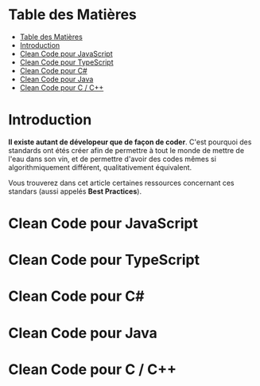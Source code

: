 # Table des Matières

- [Table des Matières](#table-des-matières)
- [Introduction](#introduction)
- [Clean Code pour JavaScript](#clean-code-pour-javascript)
- [Clean Code pour TypeScript](#clean-code-pour-typescript)
- [Clean Code pour C#](#clean-code-pour-c)
- [Clean Code pour Java](#clean-code-pour-java)
- [Clean Code pour C / C++](#clean-code-pour-c--c)

# Introduction

**Il existe autant de dévelopeur que de façon de coder**. C'est pourquoi des standards ont étés créer afin de permettre à tout le monde de mettre de l'eau dans son vin, et de permettre d'avoir des codes mêmes si algorithmiquement différent, qualitativement équivalent.

Vous trouverez dans cet article certaines ressources concernant ces standars (aussi appelés **Best Practices**).

# Clean Code pour JavaScript

# Clean Code pour TypeScript

# Clean Code pour C#

# Clean Code pour Java

# Clean Code pour C / C++